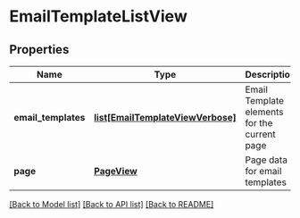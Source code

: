 # EmailTemplateListView

## Properties
Name | Type | Description | Notes
------------ | ------------- | ------------- | -------------
**email_templates** | [**list[EmailTemplateViewVerbose]**](EmailTemplateViewVerbose.md) | Email Template elements for the current page | 
**page** | [**PageView**](PageView.md) | Page data for email templates | 

[[Back to Model list]](../README.md#documentation-for-models) [[Back to API list]](../README.md#documentation-for-api-endpoints) [[Back to README]](../README.md)



